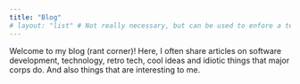 ```yaml
---
title: "Blog"
# layout: "list" # Not really necessary, but can be used to enfore a template. Rissotto handles lists well by default
---
```


Welcome to my blog (rant corner)! Here, I often share articles on software development, technology, retro tech, cool ideas and idiotic things that major corps do. And also things that are interesting to me.
